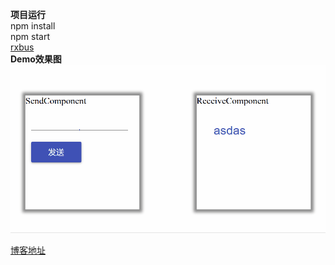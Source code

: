 **项目运行**  
npm install  
npm start  
[rxbus](https://github.com/qq524787275/RxBus/blob/master/src/utils/RxBus.jsx)    
**Demo效果图**  
![image](https://github.com/qq524787275/RxBus/blob/master/doc/rxbus.gif)  
  
[博客地址](http://zhuzichu.com/article/detail/3)